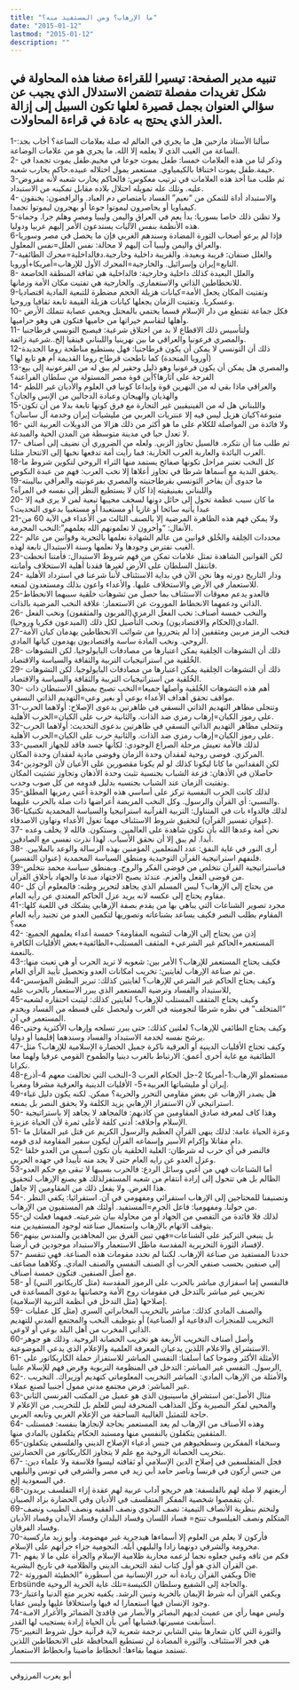 ```yaml
---
title: "ما الإرهاب؟ ومن المستفيد منه؟"
date: "2015-01-12"
lastmod: "2015-01-12"
description: ""
---
```

## تنبيه مدير الصفحة: تيسيرا للقراءة صغنا هذه المحاولة في شكل تغريدات مفصلة تتضمن الاستدلال الذي يجيب عن سؤالي العنوان بجمل قصيرة لعلها تكون السبيل إلى إزالة العذر الذي يحتج به عادة في قراءة المحاولات.

1-سألنا الأستاذ مازحين هل ما يجري في العالم له صلة بعلامات الساعة؟ أجاب بجد: الساعة من الغيب الذي لا يعلمه إلا الله. ما يجري هو من علامات الوضاعة.  
2- وذكر لنا من هذه العلامات خمسا: طفل يموت جوعا في مخيم.طفل يموت تجمدا في خيمة.طفل يموت اختناقا بالكيمياوي. مستعمر يمول احتلاله عبيده.حاكم يحارب شعبه.  
3-ثم طلب منا أخذ هذه العلامات في ترتيب معكوس: فالحاكم يحارب شعبه لأنه مفروض عليه. وتلك عله تمويله احتلال بلاده مقابل تمكينه من الاستبداد.  
4- والاستبداد أداة للتمكن من “نعيم” الفساد بامتصاص دم العباد. والرافضون: يخنقون كيمياويا أو يحاصرون ليموتوا جوعا أو يهجرون ليموتوا تجمدا.  
5-ولا تظنن ذلك خاصا بسوريا: بدأ يعم في العراق واليمن وليبيا ومصر وهلم جرا. وحماة هذه الأنظمة بنفس الآليات يستدعون الأمر إليهم عربيا ودوليا.  
6-فإذا لم يرعو أصحاب الثورة المضادة وسندهم الغربي فإن ما يحصل في مصر وسوريا والعراق واليمن وليبيا آت إليهم لا محالة: نفس العلل=نفس المعلول.  
7-والعلل صنفان: قريبة وبعيدة. والقريبة داخلية وخارجية.دفالداخلية=محرك الطائفية التابع=إيران وإسرائيل. والخارجية=المحرك الأول للإرهاب=أمريكا+أوروبا.  
8- والعلل البعيدة كذلك داخلية وخارجية: فالداخلية هي ثقافة المنطقة الخاضعة للانحطاطين الذاتي والاستعماري. والخارجية هي تفتيت مكان الأمة وزمانها.  
9-وتفتيت المكان يجعل الأمة=كيانات هزيلة الحجم مضطرة للتبعية المادية اقتصاديا وعسكريا. وتفتيت الزمان يجعلها كيانات هزيلة القيمة تابعة ثقافيا وروحيا.  
10- فكل جماعة تقتطع من دار الإسلام قسما يحتمي بالمحتل ويحمي عصابة تتملك الأرض  
وأهلها لتقاسم خيراتها من حاميها فتكون هي وهو حراميها.  
11- ولتأسيس ذلك الاقطاع لا بد من اختلاق شرعية: فيصبح التونسي قرطاجنيا  
والمصري فرعونيا والعراقي ما بين نهرينيا واللبناني فينقيا إلخ..شرعية زائفة.  
12-ذلك أن التونسي لا يمكن أن يكون قرطاجنيا: فهل يستطيع مناطحة روما الجديدة (أوروبا المتحدة) كما ناطحت قرطاح روما القديمة أم هو تابع لها؟  
13-والمصري هل يمكن أن يكون فرعونيا وهو ذليل وحقير لم يبق له من الفرعونية إلى بيع الفرجة على آثارها؟أين قوة مصر المستولة من سلطان الفراعنة؟  
14- والعراقي ماذا بقي له من النهرين قوة وإبداعا كونيا في العلوم والأديان غير اللطم والهذيان والهيجان وعبادة الدجالين من الإنس والجان؟  
15-واللبناني هل له من الفينيقيين غير التجارة مع فرق كونها تابعة بدلا من أن تكون متبوعة؟كيان هزيل ليس فيه إلا عنتريات العربي من مليشيات إيران وخدمة آل ساسان؟  
16- ولا فائدة من المواصلة للكلام على ما هو أكثر من ذلك هزالا من الدويلات العربية التي لا تعدل حيا في مدينة متوسطة من المدن الحية والمبدعة.  
17- ثم طلب منا أن نتكره. فالسيل تجاوز الزبى. ولعله من الضروري أن نضيف إلى أصناف العرب البائدة والعاربة العرب الخاربة: فما رأيت أمة تدفعها نخبها إلى الانتحار مثلنا.  
18-كل النخب تعتبر مراحل تكونها صفائح يستمد منها الثراء الروحي لتكوين شروط ما يحقق الندية مع أسماها شرطا في تجاوز أعلاها إلا نخب العرب: فهم من عبدة النكوص.  
19-ما جدوى أن يفاخر التونسي بقرطاجنيته والمصري بفرعونيته والعراقي بباليبته واللبناني بفينيقيته إذا كان لا يستطيع النظر إلى نفسه في المرآة؟  
20- ما كان سبب عظمة تحول إلى حائل دونها لسخف محييها تبعية لمن لا يرى فيه إلا عبدا يأتيه سائحا أو غازيا أو مستعبدا أو مستغبيا بدعوى التحديث؟  
21-ولا يمكن فهم هذه الظاهرة المرضية إلا بالصنف الثالث من الأعداء في الآية 60 من الأنفال: “وأخرون لا تعلمونهم الله يعلمهم”:النخب المجرمة.  
22- محددات الخِلقة والخُلق قوانين من عالم الشهادة نعلمها بالتجربة وقوانين من عالم الغيب نفترض وجودها ولا نعلمها وسنة الاستبدال تابعة لهذه.  
23-لكن القوانين الشاهدة تمثل علامات تمكن من فهم شروط الاستبدال: فأمتنا انحطت فانتقل السلطان على الأرض لغيرها فقدنا أهلية الاستخلاف وأمانته.  
24- ودار التاريخ دورته وها نحن الآن في بداية الاستئناف لأننا شرعنا في استرداد الأهلية للاستعمار في الأرض والاستخلاف عليها. والأعداء واعون بذلك ومستعدون لمنعه.  
25-فالعدو يدعم معوقات الاستئناف بما حصل من تشوهات خلقية سببهما الانحطاط الذاتي ودعمهما الانحطاط الموروث عن الاستعمار: علاقة النخب المرضية بالذات.  
26- والنخب خمسة أصناف: نخب الفعل الرمزي(المربون والمثقفون) ونخب الفعل المادي(الحكام والاقتصاديون) ونخب التأصيل لكل ذلك (المبدعون فكريا وروحيا).  
27-فنخب الرمز مربين ومثقفين إذا لم يتحرروا من شوائب الانحطاطين يهدمان كيان الأمة الروحي. ونخب المادة ساسة واقتصاديون يهدمون كيانها المادي.  
28- ذلك أن التشوهات الخِلقية يمكن اعتبارها من مصادفات البايولوجيا. لكن التشوهات الخُلقية من استراتيجيات التربية والثقافة والسياسة والاقتصاد.  
29- ذلك أن التشوهات الخِلقية يمكن اعتبارها من مصادفات البايولوجيا. لكن التشوهات الخُلقية من استراتيجيات التربية والثقافة والسياسة والاقتصاد.  
30- أهم هذه التشوهات الخُلقية وأصلها جميعا=النخب تصبح بمنطق الاستبطان ذات مواقف تحقق أهداف الأعداء بوعي أو بغير وعي=التهديم الذاتي النسقي.  
31-وتتجلى مظاهر التهديم الذاتي النسقي في ظاهرتين بدعوى الإصلاح: أولاهما الحرب على رموز الكيان=إرهاب رمزي ضد الذات. والثانية حرب على الكيان=الحرب الأهلية.  
32-وتتجلى مظاهر التهديم الذاتي النسقي في ظاهرتين بدعوى التحديث: أولاهما الحرب على رموز الكيان=إرهاب رمزي ضد الذات. والثانية حرب على الكيان=الحرب الأهلية.  
33-لذلك فالأمة تعيش مرحلة الصراع الوجودي: لكأنها جسد فاقد للجهاز العصبي المركزي. فوضى روحية لفقدان وحدة الزمان وفوضى مادية لفقدان وحدة المكان.  
34-لكن الفقدانين ما كانا ليكونا كذلك لو لم يكونا مقصورين على الأعيان لأن الوجودين حاصلان في الأذهان: فزعة الشباب بجنسية تثبت وحدة الأذهان وتجاوز تشتيت المكان وتفتيت الزمان عند الشباب بجنسيه بدليل قدومه من كل صوب وحدب.  
35-لذلك كانت الحرب النفسية تركز على أساسي هذه الوحدة أعني رمزيها المطلق والنسبي: أي القرآن والرسول. وكل النخب المريضة أعراضها ذات صلة بالحرب عليهما.  
36-لذلك فالدواء بات في المتناول: التربية القرآنية استراتيجيا والسياسة المحمدية تكتيكيا (عنوان تفسير القرآن) لتحقيق شروط الاستئناف مهما تغول الأعداء وتهاون الاصدقاء.  
37- نحن أمة وعدها الله بأن تكون شاهدة على العالمين. وستكون. فالله لا يخلف وعده أبدا. لم يبق إلا أن نحقق الأسباب. لهذا نذرت نفسي مع الصادقين.  
38- أرى النور في غاية النفق: عدد المتعلمين المؤمنين بهذه الرسالة والوعد بالملايين. فلنفهم استراتيجية القرآن التوحيدية ومنطق السياسة المحمدية (عنوان التفسير).  
39-فباستراتيجية القرآن نتخلص من فوضى الفكر والروح. وبمنطق سياسة محمد نتخلص من فوضى الفعل والعزم. عندئذ يصبح الاجتهاد مبدعا والجهاد بأخلاق القرآن.  
40- من يحتاج إلى الإرهاب؟ ليس المسلم الذي يجاهد لتحرير وطنه: فالمعلوم أن كل مقاوم يحتاج إلى عكسه لانه يريد عزل الحاكم المعتدي عن رأيه العام.  
41-مجرد تصوير الشناعات التي يباهي بها من يقدم بصفة الإرهابي يشكك في اللعبة كلها: المقاوم يطلب النصر فكيف يساعد بشناعاته وتصوريها لتكمين العدو من تجنيد رأيه العام معه؟  
42- إذن من يحتاج إلى الإرهاب لتشويه المقاومة؟ خمسة أعداء يعلمهم الجميع: المستعمر+الحاكم غير الشرعي+ المثقف المستلب+الطائفية+بعض الأقليات الكافرة بالنعمة.  
43-فكيف يحتاج المستعمر للإرهاب؟ الأمر بين: شعوبه لا تريد الحرب أو هي تعبت منها: من ثم صناعة الإرهاب لغايتين: تخريب امكانات العدو وتحصيل تأييد الرأي العام.  
44-وكيف يحتاج الحاكم غير الشرعي للإرهاب؟ لغايتين كذلك: تبرير البطش المؤسس للاستبداد والفساد وترضية المستعمر الذي يبرر الاستعمار بالحرب عليه,  
45-وكيف يحتاج المثقف المستلب للإرهاب؟ لغايتين كذلك: ليثبت احتقاره لشعبه “المتخلف” في نظره شرطا لنجوميته في الغرب وليحصل على قسطه من الفساد ويخدم المستعمر في آن.  
46-وكيف يحتاج الطائفي للإرهاب؟ لعلتين كذلك: حتى يبرر تسلحه وإرهاب الأكثرية وحتى يرشح نفسه لخدمة الاستبداد والفساد وسندهما إقليميا أو دوليا.  
47-وكيف تحتاج الأقليات الدينية أو العرقية ناكرة جميل الحضارة الإسلامية للإرهاب؟ مثل الطائفية مع غاية أخرى أعمق: الارتباط بالغرب دينيا والطموح القومي عرقيا ولهما معا نكرانا.  
48-مستعملو الإرهاب:1-أمريكا 2-جل الحكام العرب 3-النخب التي تحالفت معهم 4-أذرع إيران أو مليشياتها العربية+5- الأقليات الدينية والعرقية مشرقا ومغربا.  
49-هل يصدر الإرهاب عن بعض مقاومي التحرر والحرية؟ ممكن. لكنه يكون دليل غباء استراتيجي لأن الاستفزاز الإرهابي يزيد الكلفة ولا يحقق النصر بل يمنعه.  
50- وهذا كاف لمعرفة صادق المقاومين من كاذبهم: فالمجاهد لا يجاهد إلا باستراتيجية الإسلام وأخلاقه: أدنى كلفة لأعلى ثمرة لأن الحياة عزيزة.  
51- وعزة الحياة عامة: لذلك ينهى القرآن العظيم والرسول الكريم عن قتل غير المقاتل ما دام مقاتلا وإكرام الأسير وإسماعه القرآن ليكون سفير المقاومة لدى قومه.  
52- فالنصر في أي حرب له شرطان: الغلبة الخلقية بأن تكون أسمى من العدو خلقا وعزل العدو عن رايه العام حتى لا يجد منه تأييدا في جهده الحربي.  
53-أما الشناعات فهي من أغبي وسائل الردع: فالحرب بسببها لا تبقى مع حكم العدو الظالم بل هي تتحول إلى إرادة انتقام من شعبه المستفزلذلك هو يصنع الإرهاب لتحقيق هذا الغرض. ولا يفعل ذلك من المقاومين إلا جاهل.  
54-. وتصنيفنا للمحتاجين إلى الإرهاب استقرائي ومفهومي في آن. استقرائيا: يكفي النظر من حولنا. ومفهوميا: فاعل الجرم=المستفيد. أولئك هم المستفيون من الإرهاب.  
55-لذلك فلا فائدة من التفصي من الجهاد أو من محاولة بيان شرعيته. فمهما فعلت لن يتوقف الاتهام بالإرهاب واستعمال صناعته لوجود المستفيدين منه.  
56-بل ينبغي التركيز على الشناعات=فهي تبين الفرق بين المجاهدين والمندس بينهم لإفساد الثورة التحريرية المقدسة ماظل الاستعمار والاستبداد موجودين في أرضنا.  
57- حددنا المستفيد من صناعة الإرهاب. لكننا لم نحدد مقومات هذه الصناعة. فهي تنقسم إلى صنفين بحسب صنفي الحرب أي الصنف النفسي والصنف المادي. وكلاهما مضاعف مع أصل الصنفين. فتكون خمسة أصناف.  
58- فالنفسي إما اسفزازي مباشر بالحرب على الرموز المقدسة (مثل كاريكاتور النبي) أو تخريبي غير مباشر بالتدخل في مقومات روح الأمة وحصانتها بدعوى المساعدة في إصلاحها (مثل التدخل في أنظمة التربية الإسلامية).  
59- والصنف المادي كذلك: مباشر بالتخريب المخابراتي السري (مثل كل عمليات التخريب للمنجزات الدفاعية أو الصناعية) أو بتوظيف النخب والمجتمع المدني للتهديم الذاتي المخرب من أهل البلد بوعي أو لاوعي.  
60-وأصل أصناف التخريب الأربعة هو تخريب الحصانة الروحية. وذلك هو جوهر الاستشراق والاعلام اللذين يدعيان المعرفة العلمية والإعلام الذي يدعي الموضوعية.  
61- الأمثلة الأكثر وضوحا كما أسلفنا: النفسي المباشر للاستفزاز حملة الكاريكاتور على الرسول. النفسي غير المباشر: التدخل في المنظومة التربوية وفرض فهم للإسلام علينا,  
62-. والأمثلة من الإرهاب المادي: المباشر التخريب المعلوماتي كتهديم أوزيراك. التخريب غير المباشر: فرض مجتمع مدني ممول أجنبيا لصنع عملاء.  
63-مثال الأصل:من استشراق ماسينيون الذي هو عميل من المكتب الفرنسي الثاني والمحيي لفكر النصيرية وكل المذاهب المنحرفة ليس للعلم بل للتخريب, من الإعلام لا حاجة للتمثيل الغالبية الساحقة من الإعلام الغربي وتابعه العربي.  
64- وهذه الأصناف من الإرهاب لم يعد المستعمر بحاجة لإنجازها بنفسه: فمستلب المثقفين يتكفلون بالنفسي منها ومستبد الحكام يتكفلون بالمادي منها.  
65-وسخفاء المفكرين وسطحيوهم من جنس أدعياء الإصلاح الديني والفلسفي يتكفلون بتخريب الحصانة الروحية مع علم لا يتجاوز الكاريكاتور من الحضارتين.  
67- فجل المتفلسفين في إصلاح الدين الإسلامي أو ثقافته ليسوا فلاسفة ولا علماء دين: من جنس أركون في فرنسا وناصر حامد أبي زيد في مصر والشرفي في تونس والبليهي في السعودية إلخ.  
68-أربعتهم لا صلة لهم بالفلسفة: هم خريجو آداب عربية لهم عقدة إزاء التفلسف يريدون أن يتقمصوا شخصية المفكر المتفلسف في الأديان وفي الحضارة بزاد الصبيان.  
69-ولنختم بنظرية الأنصاف التيمية: نصف النحوي ونصف الفقيه ونصف الطبيب ونصف المتكلم ونصف الفيلسوف تنتج= فساد اللسان وفساد البلدان وفساد الأبدان وفساد الأديان وفساد الفرقان.  
70-فأركون لا يعلم من العلوم إلا أسماءها هيدجرية غير مهضومة. وأبو زيد ماركسية مخرومة والشرفي دونهما زادا والبليهي أبله. النجومية جزاء جرأتهم على الإسلام.  
71- فكم من تافه وغبي جعلوه نجما لزعمه محاربة ظلامية الإسلام والجرأة على ما لا يفهم من القرآن الذي هو أول كتاب لنقد التحريف الديني والظلامية في تاريخ البشرية.  
72- ويكفي القرآن ريادة أنه حرر الإنسانية من أسطورة “الخطيئة الموروثة Die Erbsünde والحاجة إلى الشفيع وسلطان الكنيسة=تلك غاية الحرية الروحية.  
73-ويكفي القرآن أنه شرط الإيمان بالحرية وتبين الرشد. يكفيه تحرير متع الدنيا واعتبار وجود الإنسان فيها استعمارا له فيها واستخلافا عليها وليس عقابا.  
74-وليس مهما رأي من عميت لديهم البصائر والأبصار من فاقدئ الضمائر والأغرار الامـة استأنفت مسيرتها.فشبابها آمن بأن الحياة إرادة يستجيب لها القدر.  
75-والثورة التي كان شعارها بيتي الشابي ترجمة شعرية لآية قرآنية حول شروط التغيير هي فجر الاستئناف. والثورة المضادة لن تستطيع المحافظة على الانحطاطين اللذين تستمد منهما بقاءها: انحطاط ماضينا وانحطاط الاستعمار.

---

أبو يعرب المرزوقي

###